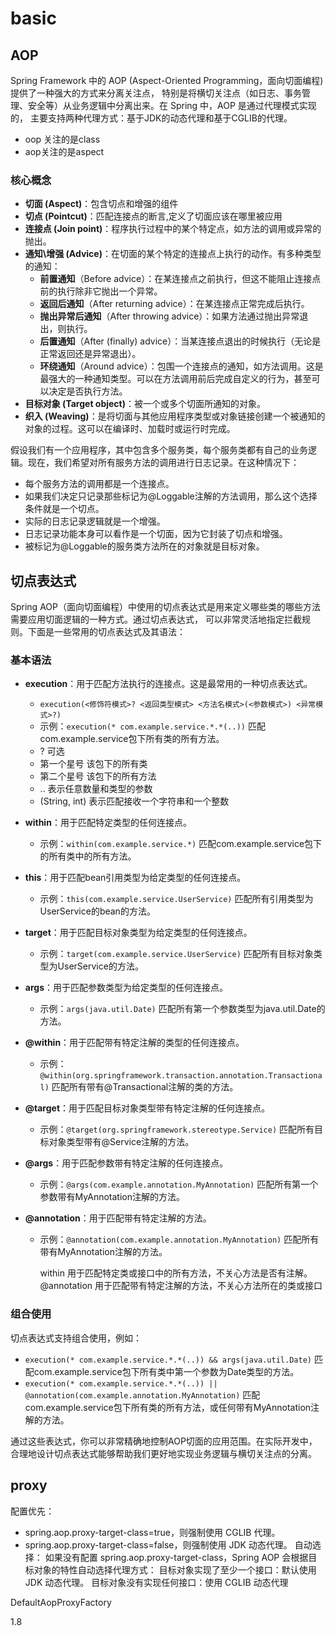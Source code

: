 # basic

## AOP
Spring Framework 中的 AOP (Aspect-Oriented Programming，面向切面编程) 提供了一种强大的方式来分离关注点，
特别是将横切关注点（如日志、事务管理、安全等）从业务逻辑中分离出来。在 Spring 中，AOP 是通过代理模式实现的，
主要支持两种代理方式：基于JDK的动态代理和基于CGLIB的代理。

- oop 关注的是class
- aop关注的是aspect

### 核心概念
- **切面 (Aspect)**：包含切点和增强的组件
- **切点 (Pointcut)**：匹配连接点的断言,定义了切面应该在哪里被应用
- **连接点 (Join point)**：程序执行过程中的某个特定点，如方法的调用或异常的抛出。
- **通知\增强 (Advice)**：在切面的某个特定的连接点上执行的动作。有多种类型的通知：
    - **前置通知**（Before advice）：在某连接点之前执行，但这不能阻止连接点前的执行除非它抛出一个异常。
    - **返回后通知**（After returning advice）：在某连接点正常完成后执行。
    - **抛出异常后通知**（After throwing advice）：如果方法通过抛出异常退出，则执行。
    - **后置通知**（After (finally) advice）：当某连接点退出的时候执行（无论是正常返回还是异常退出）。
    - **环绕通知**（Around advice）：包围一个连接点的通知，如方法调用。这是最强大的一种通知类型。可以在方法调用前后完成自定义的行为，甚至可以决定是否执行方法。
- **目标对象 (Target object)**：被一个或多个切面所通知的对象。
- **织入 (Weaving)**：是将切面与其他应用程序类型或对象链接创建一个被通知的对象的过程。这可以在编译时、加载时或运行时完成。

假设我们有一个应用程序，其中包含多个服务类，每个服务类都有自己的业务逻辑。现在，我们希望对所有服务方法的调用进行日志记录。在这种情况下：

- 每个服务方法的调用都是一个连接点。
- 如果我们决定只记录那些标记为@Loggable注解的方法调用，那么这个选择条件就是一个切点。
- 实际的日志记录逻辑就是一个增强。
- 日志记录功能本身可以看作是一个切面，因为它封装了切点和增强。
- 被标记为@Loggable的服务类方法所在的对象就是目标对象。


## 切点表达式
Spring AOP（面向切面编程）中使用的切点表达式是用来定义哪些类的哪些方法需要应用切面逻辑的一种方式。通过切点表达式，
可以非常灵活地指定拦截规则。下面是一些常用的切点表达式及其语法：

### 基本语法

- **execution**：用于匹配方法执行的连接点。这是最常用的一种切点表达式。
  - `execution(<修饰符模式>? <返回类型模式> <方法名模式>(<参数模式>) <异常模式>?)`
  - 示例：`execution(* com.example.service.*.*(..))` 匹配com.example.service包下所有类的所有方法。
  - ? 可选
  - 第一个星号 该包下的所有类
  - 第二个星号 该包下的所有方法
  - .. 表示任意数量和类型的参数
  - (String, int) 表示匹配接收一个字符串和一个整数

- **within**：用于匹配特定类型的任何连接点。
  - 示例：`within(com.example.service.*)` 匹配com.example.service包下的所有类中的所有方法。

- **this**：用于匹配bean引用类型为给定类型的任何连接点。
  - 示例：`this(com.example.service.UserService)` 匹配所有引用类型为UserService的bean的方法。

- **target**：用于匹配目标对象类型为给定类型的任何连接点。
  - 示例：`target(com.example.service.UserService)` 匹配所有目标对象类型为UserService的方法。

- **args**：用于匹配参数类型为给定类型的任何连接点。
  - 示例：`args(java.util.Date)` 匹配所有第一个参数类型为java.util.Date的方法。

- **@within**：用于匹配带有特定注解的类型的任何连接点。
  - 示例：`@within(org.springframework.transaction.annotation.Transactional)` 匹配所有带有@Transactional注解的类的方法。

- **@target**：用于匹配目标对象类型带有特定注解的任何连接点。
  - 示例：`@target(org.springframework.stereotype.Service)` 匹配所有目标对象类型带有@Service注解的方法。

- **@args**：用于匹配参数带有特定注解的任何连接点。
  - 示例：`@args(com.example.annotation.MyAnnotation)` 匹配所有第一个参数带有MyAnnotation注解的方法。

- **@annotation**：用于匹配带有特定注解的方法。
  - 示例：`@annotation(com.example.annotation.MyAnnotation)` 匹配所有带有MyAnnotation注解的方法。


    within 用于匹配特定类或接口中的所有方法，不关心方法是否有注解。
    @annotation 用于匹配带有特定注解的方法，不关心方法所在的类或接口

### 组合使用

切点表达式支持组合使用，例如：
- `execution(* com.example.service.*.*(..)) && args(java.util.Date)` 匹配com.example.service包下所有类中第一个参数为Date类型的方法。
- `execution(* com.example.service.*.*(..)) || @annotation(com.example.annotation.MyAnnotation)` 匹配com.example.service包下所有类的所有方法，或任何带有MyAnnotation注解的方法。

通过这些表达式，你可以非常精确地控制AOP切面的应用范围。在实际开发中，合理地设计切点表达式能够帮助我们更好地实现业务逻辑与横切关注点的分离。


## proxy

配置优先：
- spring.aop.proxy-target-class=true，则强制使用 CGLIB 代理。
- spring.aop.proxy-target-class=false，则强制使用 JDK 动态代理。
自动选择：
如果没有配置 spring.aop.proxy-target-class，Spring AOP 会根据目标对象的特性自动选择代理方式：
目标对象实现了至少一个接口：默认使用 JDK 动态代理。
目标对象没有实现任何接口：使用 CGLIB 动态代理

DefaultAopProxyFactory



1.8 
